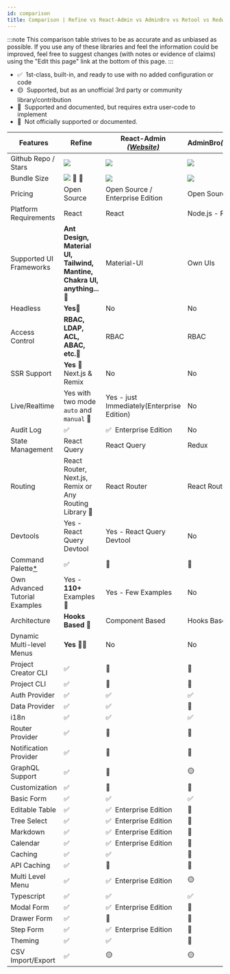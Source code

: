 ```yaml
---
id: comparison
title: Comparison | Refine vs React-Admin vs AdminBro vs Retool vs Redwood
---
```


:::note
This comparison table strives to be as accurate and as unbiased as possible. If you use any of these libraries and feel the information could be improved, feel free to suggest changes (with notes or evidence of claims) using the "Edit this page" link at the bottom of this page.
:::

-   ✅ &nbsp;1st-class, built-in, and ready to use with no added configuration or code
-   🟡 &nbsp;Supported, but as an unofficial 3rd party or community library/contribution
-   🔶 &nbsp;Supported and documented, but requires extra user-code to implement
-   🛑 &nbsp;Not officially supported or documented.

| Features                             | Refine                                                                  | React-Admin [_(Website)_][react-admin]     | AdminBro[_(Website)_][adminjs]   | Retool[_(Website)_][retool] | Redwood[_(Website)_][redwood]                         |
| ------------------------------------ | ----------------------------------------------------------------------- | ------------------------------------------ | -------------------------------- | --------------------------- | ----------------------------------------------------- |
| Github Repo / Stars                  | [![][stars-refine]][gh-refine]                                          | [![][stars-react-admin]][gh-react-admin]   | [![][stars-adminjs]][gh-adminjs] | -                           | [![][stars-redwood]][gh-redwood]                      |
| Bundle Size                          | [![][bp-refine]][bpl-refine] 🚀 🚀                                        | [![][bp-react-admin]][bpl-react-admin]     | [![][bp-adminjs]][bpl-adminjs]   | -                           | [![][bp-redwood]][bpl-redwood]                        |
| Pricing                              | Open Source                                                             | Open Source / Enterprise Edition           | Open Source                      | [_Pricing_][retool-pricing] | Open Source                                           |
| Platform Requirements                | React                                                                   | React                                      | Node.js - React                  | Cloud / Self-hosted         | React - Node                                          |
| Supported UI Frameworks              | **Ant Design, Material UI, Tailwind, Mantine, Chakra UI, anything...**🚀 | Material-UI                                | Own UIs                          | Own UIs                     | Tailwind, Chakra, Mantine, WindiCSS and custom styles |
| Headless                             | **Yes**🚀                                                                | No                                         | No                               | No                          | No                                                    |
| Access Control                       | **RBAC, LDAP, ACL, ABAC, etc.**🚀                                        | RBAC                                       | RBAC                             | RBAC                        | RBAC                                                  |
| SSR Support                          | **Yes** 🚀 Next.js & Remix                                               | No                                         | No                               | No                          | No                                                    |
| Live/Realtime                        | Yes with two mode `auto` and `manual` 🚀                                 | Yes - just Immediately(Enterprise Edition) | No                               | No                          | Yes, with api/webhooks                                |
| Audit Log                            | ✅                                                                       | ✅ &nbsp;Enterprise Edition                 | No                               | Yes                         | Yes                                                   |
| State Management                     | React Query                                                             | React Query                                | Redux                            | -                           | Apollo GraphQL                                        |
| Routing                              | React Router, Next.js, Remix or Any Routing Library 🚀                   | React Router                               | React Router                     | -                           | @redwoodjs/router                                     |
| Devtools                             | Yes - React Query Devtool                                               | Yes - React Query Devtool                  | No                               | No                          | Storybook, Pino, Jest                                 |
| Command Palette[\*][command-palette] | ✅                                                                       | 🛑                                          | 🛑                                | 🛑                           | 🛑                                                     |
| Own Advanced Tutorial Examples       | Yes - **110+** Examples 🚀                                               | Yes - Few Examples                         | No                               | No                          | Yes, Divided in Chapters                              |
| Architecture                         | **Hooks Based** 🚀                                                       | Component Based                            | Hooks Based                      | -                           | Component Based                                       |
| Dynamic Multi-level Menus            | **Yes** 🚀🚀                                                              | No                                         | No                               | -                           | No                                                    |
| Project Creator CLI                  | ✅                                                                       | 🛑                                          | 🛑                                | 🛑                           | ✅                                                     |
| Project CLI                          | ✅                                                                       | 🛑                                          | 🛑                                | 🛑                           | ✅                                                     |
| Auth Provider                        | ✅                                                                       | ✅                                          | ✅                                | ✅                           | ✅                                                     |
| Data Provider                        | ✅                                                                       | ✅                                          | 🔶                                | ✅                           | ✅                                                     |
| i18n                                 | ✅                                                                       | ✅                                          | ✅                                | -                           | ✅                                                     |
| Router Provider                      | ✅                                                                       | 🛑                                          | 🛑                                | -                           | ✅                                                     |
| Notification Provider                | ✅                                                                       | 🛑                                          | 🛑                                | -                           | ✅                                                     |
| GraphQL Support                      | ✅                                                                       | 🔶                                          | 🟡                                | ✅                           | ✅                                                     |
| Customization                        | ✅                                                                       | 🔶                                          | 🔶                                | 🛑                           | 🔶                                                     |
| Basic Form                           | ✅                                                                       | ✅                                          | ✅                                | ✅                           | ✅                                                     |
| Editable Table                       | ✅                                                                       | ✅ &nbsp;Enterprise Edition                 | 🛑                                | ✅                           | ✅                                                     |
| Tree Select                          | ✅                                                                       | ✅ &nbsp;Enterprise Edition                 | 🛑                                | 🛑                           | 🛑                                                     |
| Markdown                             | ✅                                                                       | ✅ &nbsp;Enterprise Edition                 | 🛑                                | ✅                           | 🔶                                                     |
| Calendar                             | ✅                                                                       | ✅ &nbsp;Enterprise Edition                 | 🛑                                | ✅                           | 🛑                                                     |
| Caching                              | ✅                                                                       | ✅                                          | 🛑                                | 🛑                           | ✅                                                     |
| API Caching                          | ✅                                                                       | 🛑                                          | 🛑                                | 🛑                           | ✅                                                     |
| Multi Level Menu                     | ✅                                                                       | ✅ &nbsp;Enterprise Edition                 | 🟡                                | ✅                           | 🛑                                                     |
| Typescript                           | ✅                                                                       | ✅                                          | ✅                                | -                           | ✅                                                     |
| Modal Form                           | ✅                                                                       | ✅ &nbsp;Enterprise Edition                 | 🛑                                | ✅                           | ✅                                                     |
| Drawer Form                          | ✅                                                                       | 🔶                                          | 🛑                                | 🛑                           | 🛑                                                     |
| Step Form                            | ✅                                                                       | ✅ &nbsp;Enterprise Edition                 | 🛑                                | 🛑                           | 🛑                                                     |
| Theming                              | ✅                                                                       | ✅                                          | 🔶                                | ✅                           | 🔶                                                     |
| CSV Import/Export                    | ✅                                                                       | 🟡                                          | 🟡                                | ✅                           | 🛑                                                     |

<!-- -->

[stars-refine]: https://img.shields.io/github/stars/pankod/refine?label=%F0%9F%8C%9F
[gh-refine]: https://github.com/refinedev/refine
[bpl-refine]: https://bundlephobia.com/result?p=@pankod/refine-core
[bp-refine]: https://badgen.net/bundlephobia/minzip/@pankod/refine-core?label=💾
[command-palette]: /docs/examples/command-palette.md

<!-- -->

<!-- -->

[react-admin]: https://marmelab.com/react-admin/
[react-enterprise]: https://marmelab.com/ra-enterprise/
[stars-react-admin]: https://img.shields.io/github/stars/marmelab/react-admin?label=%F0%9F%8C%9F
[gh-react-admin]: https://github.com/marmelab/react-admin
[bpl-react-admin]: https://bundlephobia.com/result?p=react-admin
[bp-react-admin]: https://badgen.net/bundlephobia/minzip/react-admin?label=💾

<!-- -->

<!-- -->

[adminjs]: https://adminbro.com/index.html
[stars-adminjs]: https://img.shields.io/github/stars/SoftwareBrothers/adminjs?label=%F0%9F%8C%9F
[gh-adminjs]: https://github.com/SoftwareBrothers/adminjs
[bpl-adminjs]: https://bundlephobia.com/result?p=admin-bro
[bp-adminjs]: https://badgen.net/bundlephobia/minzip/admin-bro?label=💾

<!-- -->

<!-- -->

[retool]: https://retool.com/
[retool-pricing]: https://retool.com/pricing/

<!-- -->

<!-- -->

[redwood]: https://redwoodjs.com/
[stars-redwood]: https://img.shields.io/github/stars/redwoodjs/redwood?label=%F0%9F%8C%9F
[gh-redwood]: https://github.com/redwoodjs/redwood
[bpl-redwood]: https://bundlephobia.com/result?p=@redwoodjs/core
[bp-redwood]: https://badgen.net/bundlephobia/minzip/@redwoodjs/core?label=💾

<!-- -->

